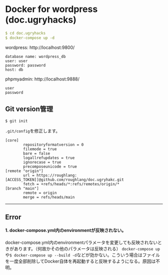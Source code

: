 # Docker for wordpress (doc.ugryhacks)

```docker-compose.yml
$ cd doc.ugryhacks
$ docker-compose up -d
```
wordpress: http://localhost:9800/
```wp-config.php
database name: wordpress_db
user: user
password: password
host: db
```
phpmyadmin: http://localhost:9888/
```
user
password
```

## Git version管理

```
$ git init
```
`.git/config`を修正します。
```
[core]
        repositoryformatversion = 0
        filemode = true
        bare = false
        logallrefupdates = true
        ignorecase = true
        precomposeunicode = true
[remote "origin"]
        url = https://roughlang:[ACCESS_TOKEN]]@github.com/roughlang/doc.ugryhakc.git
        fetch = +refs/heads/*:refs/remotes/origin/*
[branch "main"]
        remote = origin
        merge = refs/heads/main
```






-------
## Error

#### 1. docker-compose.yml内のenvironmentが反映されない。
docker-compose.yml内のenvironmentパラメータを変更しても反映されないときがあります。（何故かその他のパラメータは反映される）
`docker-compose up`や`$ docker-compose up --build -d`などが効かない。こういう場合はファイルを一度全部削除してDocker自体を再起動すると反映するようになる。原因は不明。